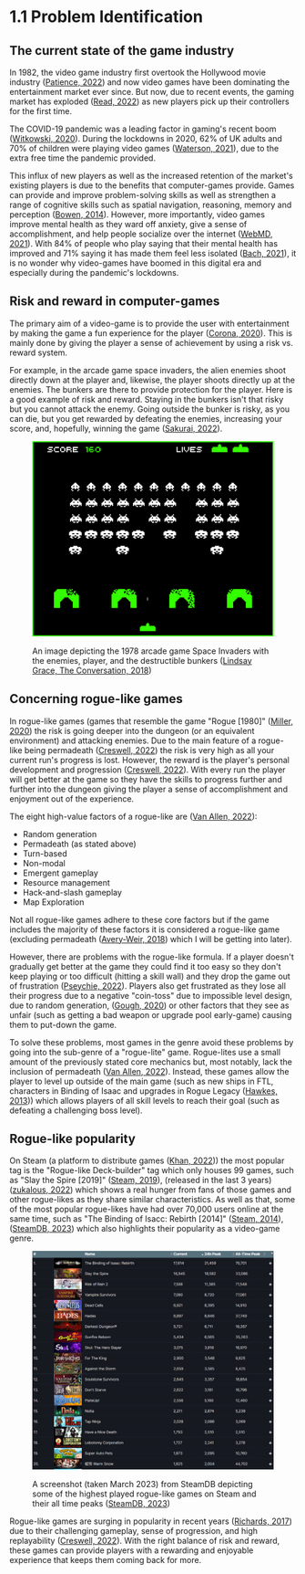 # 1.1 Problem Identification

## The current state of the game industry

In 1982, the video game industry first overtook the Hollywood movie industry ([Patience, 2022](references.md#the-current-state-of-the-game-industry)) and now video games have been dominating the entertainment market ever since. But now, due to recent events, the gaming market has exploded ([Read, 2022](references.md#the-current-state-of-the-game-industry)) as new players pick up their controllers for the first time.

The COVID-19 pandemic was a leading factor in gaming's recent boom ([Witkowski, 2020](references.md#the-current-state-of-the-game-industry)). During the lockdowns in 2020, 62% of UK adults and 70% of children were playing video games ([Waterson, 2021](references.md#the-current-state-of-the-game-industry)), due to the extra free time the pandemic provided.

This influx of new players as well as the increased retention of the market's existing players is due to the benefits that computer-games provide. Games can provide and improve problem-solving skills as well as strengthen a range of cognitive skills such as spatial navigation, reasoning, memory and perception ([Bowen, 2014](references.md#the-current-state-of-the-game-industry)). However, more importantly, video games improve mental health as they ward off anxiety, give a sense of accomplishment, and help people socialize over the internet ([WebMD, 2021](references.md#the-current-state-of-the-game-industry)). With 84% of people who play saying that their mental health has improved and 71% saying it has made them feel less isolated ([Bach, 2021](references.md#the-current-state-of-the-game-industry)), it is no wonder why video-games have boomed in this digital era and especially during the pandemic's lockdowns.

## Risk and reward in computer-games

The primary aim of a video-game is to provide the user with entertainment by making the game a fun experience for the player ([Corona, 2020](references.md#risk-and-reward-in-computer-games)). This is mainly done by giving the player a sense of achievement by using a risk vs. reward system.&#x20;

For example, in the arcade game space invaders, the alien enemies shoot directly down at the player and, likewise, the player shoots directly up at the enemies. The bunkers are there to provide protection for the player. Here is a good example of risk and reward. Staying in the bunkers isn't that risky but you cannot attack the enemy. Going outside the bunker is risky, as you can die, but you get rewarded by defeating the enemies, increasing your score, and, hopefully, winning the game ([Sakurai, 2022](references.md#undefined)).

<figure><img src="../.gitbook/assets/image (1) (1) (1) (1) (1) (1).png" alt=""><figcaption><p>An image depicting the 1978 arcade game Space Invaders with the enemies, player, and the destructible bunkers (<a href="references.md#risk-and-reward-in-computer-games">Lindsay Grace, The Conversation, 2018</a>)</p></figcaption></figure>

## Concerning rogue-like games

In rogue-like games (games that resemble the game "Rogue \[1980]" ([Miller, 2020](references.md#concerning-rogue-like-games)) the risk is going deeper into the dungeon (or an equivalent environment) and attacking enemies. Due to the main feature of a rogue-like being permadeath ([Creswell, 2022](references.md#concerning-rogue-like-games)) the risk is very high as all your current run's progress is lost. However, the reward is the player's personal development and progression ([Creswell, 2022](references.md#concerning-rogue-like-games)). With every run the player will get better at the game so they have the skills to progress further and further into the dungeon giving the player a sense of accomplishment and enjoyment out of the experience.

The eight high-value factors of a rogue-like are ([Van Allen, 2022](references.md#concerning-rogue-like-games)):

* Random generation
* Permadeath (as stated above)
* Turn-based
* Non-modal
* Emergent gameplay
* Resource management
* Hack-and-slash gameplay
* Map Exploration

Not all rogue-like games adhere to these core factors but if the game includes the majority of these factors it is considered a rogue-like game (excluding permadeath ([Avery-Weir, 2018](references.md#concerning-rogue-like-games)) which I will be getting into later).

However, there are problems with the rogue-like formula. If a player doesn't gradually get better at the game they could find it too easy so they don't keep playing or too difficult (hitting a skill wall) and they drop the game out of frustration ([Pseychie, 2022](references.md#concerning-rogue-like-games)). Players also get frustrated as they lose all their progress due to a negative "coin-toss" due to impossible level design, due to random generation, ([Gough, 2020](references.md#concerning-rogue-like-games)) or other factors that they see as unfair (such as getting a bad weapon or upgrade pool early-game) causing them to put-down the game.&#x20;

To solve these problems, most games in the genre avoid these problems by going into the sub-genre of a "rogue-lite" game. Rogue-lites use a small amount of the previously stated core mechanics but, most notably, lack the inclusion of permadeath ([Van Allen, 2022](references.md#concerning-rogue-like-games)). Instead, these games allow the player to level up outside of the main game (such as new ships in FTL, characters in Binding of Isaac and upgrades in Rogue Legacy ([Hawkes, 2013](references.md#concerning-rogue-like-games))) which allows players of all skill levels to reach their goal (such as defeating a challenging boss level).

## Rogue-like popularity

On Steam (a platform to distribute games ([Khan, 2022](references.md#rogue-like-popularity))) the most popular tag is the "Rogue-like Deck-builder" tag which only houses 99 games, such as "Slay the Spire \[2019]" ([Steam, 2019](references.md#rogue-like-popularity)), (released in the last 3 years) ([zukalous, 2022](references.md#rogue-like-popularity)) which shows a real hunger from fans of those games and other rogue-likes as they share similar characteristics. As well as that, some of the most popular rogue-likes have had over 70,000 users online at the same time, such as "The Binding of Isacc: Rebirth \[2014]" ([Steam, 2014](references.md#rogue-like-popularity)), ([SteamDB, 2023](references.md#rogue-like-popularity)) which also highlights their popularity as a video-game genre.

<figure><img src="../.gitbook/assets/image (2) (2).png" alt=""><figcaption><p>A screenshot (taken March 2023) from SteamDB depicting some of the highest played rogue-like games on Steam and their all time peaks (<a href="references.md#rogue-like-popularity">SteamDB, 2023</a>)</p></figcaption></figure>

Rogue-like games are surging in popularity in recent years ([Richards, 2017](references.md#rogue-like-popularity)) due to their challenging gameplay, sense of progression, and high replayability ([Creswell, 2022](references.md#rogue-like-popularity)). With the right balance of risk and reward, these games can provide players with a rewarding and enjoyable experience that keeps them coming back for more.
